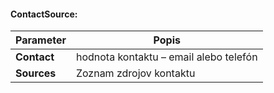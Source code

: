 #### ContactSource:
| Parameter | Popis |
| ----------- | ----------- |
| **Contact** | hodnota kontaktu – email alebo telefón |
| **Sources** | Zoznam zdrojov kontaktu|